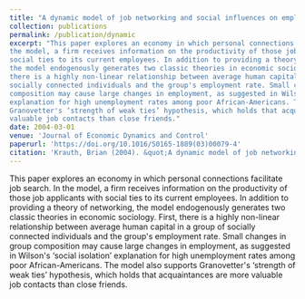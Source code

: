 ```yaml
---
title: "A dynamic model of job networking and social influences on employment"
collection: publications
permalink: /publication/dynamic
excerpt: "This paper explores an economy in which personal connections facilitate job search. In
the model, a firm receives information on the productivity of those job applicants with
social ties to its current employees. In addition to providing a theory of networking,
the model endogenously generates two classic theories in economic sociology. First,
there is a highly non-linear relationship between average human capital in a group of
socially connected individuals and the group's employment rate. Small changes in group
composition may cause large changes in employment, as suggested in Wilson's ‘social isolation’
explanation for high unemployment rates among poor African-Americans. The model also supports
Granovetter's ‘strength of weak ties’ hypothesis, which holds that acquaintances are more
valuable job contacts than close friends."
date: 2004-03-01
venue: 'Journal of Economic Dynamics and Control'
paperurl: 'https://doi.org/10.1016/S0165-1889(03)00079-4'
citation: 'Krauth, Brian (2004). &quot;A dynamic model of job networking and social influences on employment.&quot; <i>Journal of Economic Dynamics and Control</i>. 28(6).'
---
```

This paper explores an economy in which personal connections facilitate job search. In
the model, a firm receives information on the productivity of those job applicants with
social ties to its current employees. In addition to providing a theory of networking,
the model endogenously generates two classic theories in economic sociology. First,
there is a highly non-linear relationship between average human capital in a group of
socially connected individuals and the group's employment rate. Small changes in group
composition may cause large changes in employment, as suggested in Wilson's ‘social isolation’
explanation for high unemployment rates among poor African-Americans. The model also supports
Granovetter's ‘strength of weak ties’ hypothesis, which holds that acquaintances are more
valuable job contacts than close friends.

